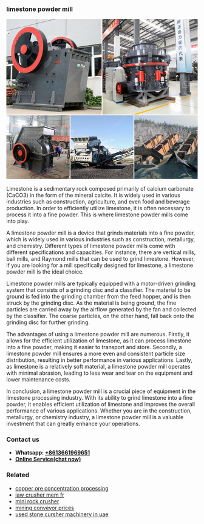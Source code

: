 <h3>limestone powder mill</h3><img src='1708408294.jpg' alt=''><p>Limestone is a sedimentary rock composed primarily of calcium carbonate (CaCO3) in the form of the mineral calcite. It is widely used in various industries such as construction, agriculture, and even food and beverage production. In order to efficiently utilize limestone, it is often necessary to process it into a fine powder. This is where limestone powder mills come into play.</p><p>A limestone powder mill is a device that grinds materials into a fine powder, which is widely used in various industries such as construction, metallurgy, and chemistry. Different types of limestone powder mills come with different specifications and capacities. For instance, there are vertical mills, ball mills, and Raymond mills that can be used to grind limestone. However, if you are looking for a mill specifically designed for limestone, a limestone powder mill is the ideal choice.</p><p>Limestone powder mills are typically equipped with a motor-driven grinding system that consists of a grinding disc and a classifier. The material to be ground is fed into the grinding chamber from the feed hopper, and is then struck by the grinding disc. As the material is being ground, the fine particles are carried away by the airflow generated by the fan and collected by the classifier. The coarse particles, on the other hand, fall back onto the grinding disc for further grinding.</p><p>The advantages of using a limestone powder mill are numerous. Firstly, it allows for the efficient utilization of limestone, as it can process limestone into a fine powder, making it easier to transport and store. Secondly, a limestone powder mill ensures a more even and consistent particle size distribution, resulting in better performance in various applications. Lastly, as limestone is a relatively soft material, a limestone powder mill operates with minimal abrasion, leading to less wear and tear on the equipment and lower maintenance costs.</p><p>In conclusion, a limestone powder mill is a crucial piece of equipment in the limestone processing industry. With its ability to grind limestone into a fine powder, it enables efficient utilization of limestone and improves the overall performance of various applications. Whether you are in the construction, metallurgy, or chemistry industry, a limestone powder mill is a valuable investment that can greatly enhance your operations.</p><h3>Contact us</h3><ul><li><strong>Whatsapp:&nbsp;<a href="https://wa.me/8613661969651">+8613661969651</a></strong></li><li><a href="https://swt.shibang-china.com/?git&amp;zhl&amp;limestone powder mill"><strong>Online Service(chat now)</strong></a></li></ul><h3>Related</h3><ul><li><a href='copper ore concentration processing.md'>copper ore concentration processing</a></li><li><a href='jaw crusher mem fr.md'>jaw crusher mem fr</a></li><li><a href='mini rock crusher.md'>mini rock crusher</a></li><li><a href='mining conveyor prices.md'>mining conveyor prices</a></li><li><a href='used stone cursher machinery in uae.md'>used stone cursher machinery in uae</a></li></ul>